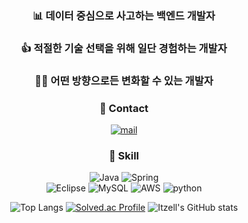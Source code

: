 
<div align="center">

### 📊 데이터 중심으로 사고하는 백엔드 개발자
### 👍 적절한 기술 선택을 위해 일단 경험하는 개발자
### 🏃‍♂️ 어떤 방향으로든 변화할 수 있는 개발자
   
   
### 📧 Contact  

[![mail](https://img.shields.io/badge/en3873@gmail.com-EA4335?style=flat-square&logo=GMail&logoColor=white)](mailto:en3873@gmail.com)

### 💪 Skill


![Java](https://img.shields.io/badge/java-%23ED8B00.svg?style=for-the-badge&logo=java&logoColor=white)
![Spring](https://img.shields.io/badge/spring-%236DB33F.svg?style=for-the-badge&logo=spring&logoColor=white)  
![Eclipse](https://img.shields.io/badge/Eclipse-FE7A16.svg?style=for-the-badge&logo=Eclipse&logoColor=white)
![MySQL](https://img.shields.io/badge/mysql-%2300f.svg?style=for-the-badge&logo=mysql&logoColor=white)
![AWS](https://img.shields.io/badge/AWS-%23FF9900.svg?style=for-the-badge&logo=amazon-aws&logoColor=white)
![python](https://img.shields.io/badge/python-3670A0?style=for-the-badge&logo=python&logoColor=ffdd54)
  
  ![Top Langs](https://github-readme-stats.vercel.app/api/top-langs/?username=itzelic-code&layout=compact)
  [![Solved.ac Profile](http://mazassumnida.wtf/api/generate_badge?boj=itzelic_01)](https://solved.ac/itzelic_01)
  ![Itzell's GitHub stats](https://github-readme-stats.vercel.app/api?username=itzelic-code&theme=tokyonight&show_icons=true)
</div>
